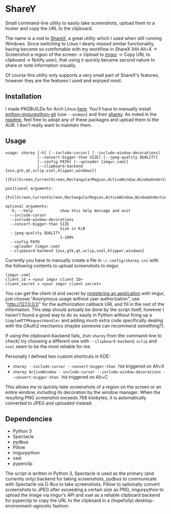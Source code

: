 # ShareY
Small command-line utility to easily take screenshots, upload them to a hoster and copy the URL to the clipboard.

The name is a nod to [ShareX](https://github.com/ShareX/ShareX), a great utility which I used when still running
Windows. Since switching to Linux I dearly missed similar functionality, having become so comfortable with my workflow
in ShareX (Hit Alt+X -> Screenshot a region of the screen -> Upload to [imgur](http://imgur.com/) -> Copy URL to
clipboard -> Notify user), that using it quickly became second nature to share or note information visually.

Of course this utility only supports a very small part of ShareX's features, however they are the features I used and
enjoyed most.

## Installation
I made PKGBUILDs for Arch Linux [here](https://github.com/cryzed/PKGBUILDs). You'll have to manually install
[python-imgurpython-git](https://github.com/cryzed/PKGBUILDs/tree/master/python-imgurpython-git) (use `--asdeps`) and
then [sharey](https://github.com/cryzed/PKGBUILDs/tree/master/sharey). As noted in the
[readme](https://github.com/cryzed/PKGBUILDs/blob/master/README.md), feel free to adopt any of these packages and upload
them to the AUR. I don't really want to maintain them.


## Usage
```
usage: sharey [-h] [--include-cursor] [--include-window-decorations]
              [--convert-bigger-than SIZE] [--jpeg-quality QUALITY]
              [--config PATH] [--uploader {imgur.com}]
              [--clipboard-backend {osx,gtk,qt,xclip,xsel,klipper,windows}]
              [{FullScreen,CurrentScreen,RectangularRegion,ActiveWindow,WindowUnderCursor}]

positional arguments:
  {FullScreen,CurrentScreen,RectangularRegion,ActiveWindow,WindowUnderCursor}

optional arguments:
  -h, --help            show this help message and exit
  --include-cursor
  --include-window-decorations
  --convert-bigger-than SIZE
                        Size in KiB
  --jpeg-quality QUALITY
                        1-100%
  --config PATH
  --uploader {imgur.com}
  --clipboard-backend {osx,gtk,qt,xclip,xsel,klipper,windows}
```

Currently you have to manually create a file in `~/.config/sharey.ini` with the following contents to upload screenshots
to imgur.
```
[imgur.com]
client_id = <your imgur client ID>
client_secret = <your imgur client secret>
```

You can get the client id and secret by [registering an application](https://api.imgur.com/oauth2/addclient) with imgur,
just choose "Anonymous usage without user authorization", use "http://127.0.0.1/" for the authorization callback URL and
fill in the rest of the information. This step should actually be done by the script itself, however I haven't found
a good way to do so easily in Python without firing up a `SimpleHTTPRequestHandler` and adding much extra code
specifically dealing with the OAuth2 mechanics (maybe someone can recommend something?).

If using the clipboard-backend fails, (run `sharey` from the command-line to check) try choosing a different one with
`--clipboard-backend`; `xclip` and `xsel` seem to be the most reliable for me.

Personally I defined two custom shortcuts in KDE:

* `sharey --include-cursor --convert-bigger-than 768` triggered on Alt+X
* `sharey ActiveWindow --include-cursor --include-window-decorations --convert-bigger-than 768` triggered on Alt+C

This allows me to quickly take screenshots of a region on the screen or an entire window, including its decoration by
the window manager. When the resulting PNG screenshot exceeds 768 kilobytes, it is automatically converted to JPEG and
uploaded instead.

## Dependencies
* Python 3
* Spectacle
* pydbus
* Pillow
* imgurpython
* xsel
* pyperclip

The script is written in Python 3, Spectacle is used as the primary (and currently only) backend for taking screenshots,
pydbus to communicate with Spectacle via D-Bus to take screenshots, Pillow to optionally convert screenshots to JPEG
after exceeding a certain size as PNG, imgurpython to upload the image via imgur's API and xsel as a reliable clipboard
backend for pyperclip to copy the URL to the clipboard in a (hopefully) desktop-environment-agnostic fashion.
